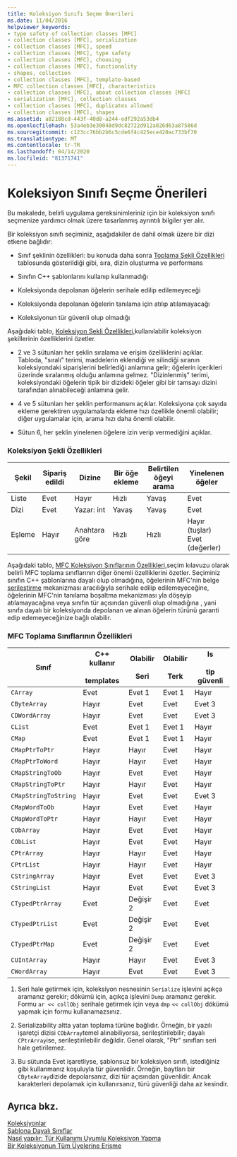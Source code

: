```yaml
---
title: Koleksiyon Sınıfı Seçme Önerileri
ms.date: 11/04/2016
helpviewer_keywords:
- type safety of collection classes [MFC]
- collection classes [MFC], serialization
- collection classes [MFC], speed
- collection classes [MFC], type safety
- collection classes [MFC], choosing
- collection classes [MFC], functionality
- shapes, collection
- collection classes [MFC], template-based
- MFC collection classes [MFC], characteristics
- collection classes [MFC], about collection classes [MFC]
- serialization [MFC], collection classes
- collection classes [MFC], duplicates allowed
- collection classes [MFC], shapes
ms.assetid: a82188cd-443f-40d8-a244-edf292a53db4
ms.openlocfilehash: 53a4eb3e30048d9dc82722d912a026d63a87586d
ms.sourcegitcommit: c123cc76bb2b6c5cde6f4c425ece420ac733bf70
ms.translationtype: MT
ms.contentlocale: tr-TR
ms.lasthandoff: 04/14/2020
ms.locfileid: "81371741"
---
```

# <a name="recommendations-for-choosing-a-collection-class"></a>Koleksiyon Sınıfı Seçme Önerileri

Bu makalede, belirli uygulama gereksinimleriniz için bir koleksiyon sınıfı seçmenize yardımcı olmak üzere tasarlanmış ayrıntılı bilgiler yer alır.

Bir koleksiyon sınıfı seçiminiz, aşağıdakiler de dahil olmak üzere bir dizi etkene bağlıdır:

- Sınıf şeklinin özellikleri: bu konuda daha sonra [Toplama Şekli Özellikleri](#_core_collection_shape_features) tablosunda gösterildiği gibi, sıra, dizin oluşturma ve performans

- Sınıfın C++ şablonlarını kullanıp kullanmadığı

- Koleksiyonda depolanan öğelerin serihale edilip edilemeyeceği

- Koleksiyonda depolanan öğelerin tanılama için atılıp atılamayacağı

- Koleksiyonun tür güvenli olup olmadığı

Aşağıdaki tablo, [Koleksiyon Şekli Özellikleri,](#_core_collection_shape_features)kullanılabilir koleksiyon şekillerinin özelliklerini özetler.

- 2 ve 3 sütunları her şeklin sıralama ve erişim özelliklerini açıklar. Tabloda, "sıralı" terimi, maddelerin eklendiği ve silindiği sıranın koleksiyondaki siparişlerini belirlediği anlamına gelir; öğelerin içerikleri üzerinde sıralanmış olduğu anlamına gelmez. "Dizinlenmiş" terimi, koleksiyondaki öğelerin tipik bir dizideki öğeler gibi bir tamsayı dizini tarafından alınabileceği anlamına gelir.

- 4 ve 5 sütunları her şeklin performansını açıklar. Koleksiyona çok sayıda ekleme gerektiren uygulamalarda ekleme hızı özellikle önemli olabilir; diğer uygulamalar için, arama hızı daha önemli olabilir.

- Sütun 6, her şeklin yinelenen öğelere izin verip vermediğini açıklar.

### <a name="collection-shape-features"></a><a name="_core_collection_shape_features"></a>Koleksiyon Şekli Özellikleri

|Şekil|Sipariş edildi|Dizine|Bir öğe ekleme|Belirtilen öğeyi arama|Yinelenen öğeler|
|-----------|--------------|--------------|-----------------------|----------------------------------|-------------------------|
|Liste|Evet|Hayır|Hızlı|Yavaş|Evet|
|Dizi|Evet|Yazar: int|Yavaş|Yavaş|Evet|
|Eşleme|Hayır|Anahtara göre|Hızlı|Hızlı|Hayır (tuşlar) Evet (değerler)|

Aşağıdaki tablo, [MFC Koleksiyon Sınıflarının Özellikleri,](#_core_characteristics_of_mfc_collection_classes)seçim kılavuzu olarak belirli MFC toplama sınıflarının diğer önemli özelliklerini özetler. Seçiminiz sınıfın C++ şablonlarına dayalı olup olmadığına, öğelerinin MFC'nin belge [serileştirme](../mfc/serialization-in-mfc.md) mekanizması aracılığıyla serihale edilip edilemeyeceğine, öğelerinin MFC'nin tanılama boşaltma mekanizması yla döşeyip atılamayacağına veya sınıfın tür açısından güvenli olup olmadığına , yani sınıfa dayalı bir koleksiyonda depolanan ve alınan öğelerin türünü garanti edip edemeyeceğinize bağlı olabilir.

### <a name="characteristics-of-mfc-collection-classes"></a><a name="_core_characteristics_of_mfc_collection_classes"></a>MFC Toplama Sınıflarının Özellikleri

|Sınıf|C++ kullanır<br /><br /> templates|Olabilir<br /><br /> Seri|Olabilir<br /><br /> Terk|Is<br /><br /> tip güvenli|
|-----------|------------------------------|---------------------------|-----------------------|-----------------------|
|`CArray`|Evet|Evet 1|Evet 1|Hayır|
|`CByteArray`|Hayır|Evet|Evet|Evet 3|
|`CDWordArray`|Hayır|Evet|Evet|Evet 3|
|`CList`|Evet|Evet 1|Evet 1|Hayır|
|`CMap`|Evet|Evet 1|Evet 1|Hayır|
|`CMapPtrToPtr`|Hayır|Hayır|Evet|Hayır|
|`CMapPtrToWord`|Hayır|Hayır|Evet|Hayır|
|`CMapStringToOb`|Hayır|Evet|Evet|Hayır|
|`CMapStringToPtr`|Hayır|Hayır|Evet|Hayır|
|`CMapStringToString`|Hayır|Evet|Evet|Evet 3|
|`CMapWordToOb`|Hayır|Evet|Evet|Hayır|
|`CMapWordToPtr`|Hayır|Hayır|Evet|Hayır|
|`CObArray`|Hayır|Evet|Evet|Hayır|
|`CObList`|Hayır|Evet|Evet|Hayır|
|`CPtrArray`|Hayır|Hayır|Evet|Hayır|
|`CPtrList`|Hayır|Hayır|Evet|Hayır|
|`CStringArray`|Hayır|Evet|Evet|Evet 3|
|`CStringList`|Hayır|Evet|Evet|Evet 3|
|`CTypedPtrArray`|Evet|Değişir 2|Evet|Evet|
|`CTypedPtrList`|Evet|Değişir 2|Evet|Evet|
|`CTypedPtrMap`|Evet|Değişir 2|Evet|Evet|
|`CUIntArray`|Hayır|Hayır|Evet|Evet 3|
|`CWordArray`|Hayır|Evet|Evet|Evet 3|

1. Seri hale getirmek için, koleksiyon nesnesinin `Serialize` işlevini açıkça aramanız gerekir; dökümü için, açıkça işlevini `Dump` aramanız gerekir. Formu `ar << collObj` serihale getirmek için veya `dmp` `<< collObj` dökümü yapmak için formu kullanamazsınız.

2. Serializability altta yatan toplama türüne bağlıdır. Örneğin, bir yazılı işaretçi dizisi `CObArray`temel alınabiliyorsa, serileştirilebilir; dayalı `CPtrArray`ise, serileştirilebilir değildir. Genel olarak, "Ptr" sınıfları seri hale getirilemez.

3. Bu sütunda Evet işaretliyse, şablonsuz bir koleksiyon sınıfı, istediğiniz gibi kullanmanız koşuluyla tür güvenlidir. Örneğin, baytları bir `CByteArray`dizide depolarsanız, dizi tür açısından güvenlidir. Ancak karakterleri depolamak için kullanırsanız, türü güvenliği daha az kesindir.

## <a name="see-also"></a>Ayrıca bkz.

[Koleksiyonlar](../mfc/collections.md)<br/>
[Şablona Dayalı Sınıflar](../mfc/template-based-classes.md)<br/>
[Nasıl yapılır: Tür Kullanımı Uyumlu Koleksiyon Yapma](../mfc/how-to-make-a-type-safe-collection.md)<br/>
[Bir Koleksiyonun Tüm Üyelerine Erişme](../mfc/accessing-all-members-of-a-collection.md)
